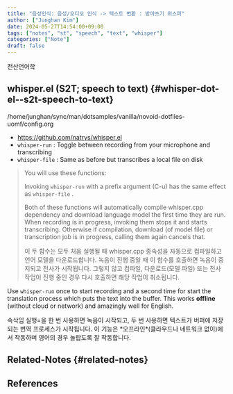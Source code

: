 ```yaml
---
title: "음성인식: 음성/오디오 인식 -> 텍스트 변환 : 받아쓰기 위스퍼"
author: ["Junghan Kim"]
date: 2024-05-27T14:54:00+09:00
tags: ["notes", "st", "speech", "text", "whisper"]
categories: ["Note"]
draft: false
---
```


전산언어학


## whisper.el (S2T; speech to text) {#whisper-dot-el--s2t-speech-to-text}

/home/junghan/sync/man/dotsamples/vanilla/novoid-dotfiles-uomf/config.org

-   <https://github.com/natrys/whisper.el>
-   `whisper-run` : Toggle between recording from your microphone and transcribing
-   `whisper-file` : Same as before but transcribes a local file on disk

> You will use these functions:
>
> Invoking `whisper-run` with a prefix argument (C-u) has the same effect as `whisper-file` .
>
> Both of these functions will automatically compile whisper.cpp dependency and download language model the first time they are run. When recording is in progress, invoking them stops it and starts transcribing. Otherwise if compilation, download (of model file) or transcription job is in progress, calling them again cancels that.
>
> 이 두 함수는 모두 처음 실행될 때 whisper.cpp 종속성을 자동으로 컴파일하고 언어 모델을 다운로드합니다. 녹음이 진행 중일 때 이 함수를 호출하면 녹음이 중지되고 전사가 시작됩니다. 그렇지 않고 컴파일, 다운로드(모델 파일) 또는 전사 작업이 진행 중인 경우 다시 호출하면 해당 작업이 취소됩니다.

Use `whisper-run` once to start recording and a second time for start the translation process which puts the text into the buffer. This works **offline** (without cloud or network) and amazingly well for English.

속삭임 실행=을 한 번 사용하면 녹음이 시작되고, 두 번 사용하면 텍스트가 버퍼에 저장되는 번역 프로세스가 시작됩니다. 이 기능은 \*오프라인\*(클라우드나 네트워크 없이)에서 작동하며 영어의 경우 놀랍도록 잘 작동합니다.


## Related-Notes {#related-notes}

## References

<style>.csl-entry{text-indent: -1.5em; margin-left: 1.5em;}</style><div class="csl-bib-body">
</div>
